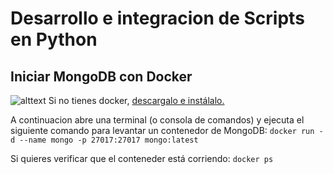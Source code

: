 # Desarrollo e integracion de Scripts en Python

## Iniciar MongoDB con Docker

![alttext](https://cdn-icons-png.flaticon.com/512/919/919853.png)
Si no tienes docker, [descargalo e instálalo.](https://www.docker.com/products/docker-desktop/)

A continuacion abre una terminal (o consola de comandos) y ejecuta el siguiente comando para levantar un contenedor de MongoDB:
`docker run -d --name mongo -p 27017:27017 mongo:latest`

Si quieres verificar que el conteneder está corriendo: 
`docker ps`



